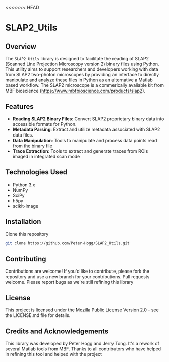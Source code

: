 <<<<<<< HEAD
# SLAP2_Utils

## Overview
The `SLAP2_Utils` library is designed to facilitate the reading of SLAP2 (Scanned Line Projection Microscopy version 2) binary files using Python. This utility aims to support researchers and developers working with data from SLAP2 two-photon microscopes by providing an interface to directly manipulate and analyze these files in Python as an alternative a Matlab based workflow. The SLAP2 microscope is a commerically avaliable kit from MBF bioscience (https://www.mbfbioscience.com/products/slap2).

## Features
- **Reading SLAP2 Binary Files**: Convert SLAP2 proprietary binary data into accessible formats for Python.
- **Metadata Parsing**: Extract and utilize metadata associated with SLAP2 data files.
- **Data Manipulation**: Tools to manipulate and process data points read from the binary file
- **Trace Extraction**: Tools to extract and generate traces from ROIs imaged in integrated scan mode

## Technologies Used
- Python 3.x
- NumPy
- SciPy
- h5py
- scikit-image

## Installation
Clone this repository

```bash
git clone https://github.com/Peter-Hogg/SLAP2_Utils.git
```
## Contributing

Contributions are welcome! If you'd like to contribute, please fork the repository and use a new branch for your contributions. Pull requests welcome. Please report bugs as we're still refining this library

## License

This project is licensed under the Mozilla Public License Version 2.0 - see the LICENSE.md file for details.

## Credits and Acknowledgements
This library was developed by Peter Hogg and Jerry Tong. It's a rework of several Matlab tools from MBF. Thanks to all contributors who have helped in refining this tool and helped with the project

